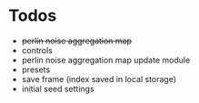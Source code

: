 # Todos

* ~~perlin noise aggregation map~~
* controls
* perlin noise aggregation map update module
* presets
* save frame (index saved in local storage)
* initial seed settings